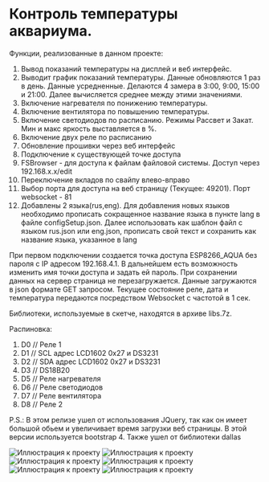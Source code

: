 # Контроль температуры аквариума. 
Функции, реализованные в данном проекте:
1. Вывод показаний температуры на дисплей и веб интерфейс.
2. Выводит график показаний температуры. Данные обновляются 1 раз в день. Данные усредненные. Делаются 4 замера в 3:00, 9:00, 15:00 и 21:00. Далее вычисляется среднее между этими значениями.
3. Включение нагревателя по понижению температуры. 
4. Включение вентилятора по повышению температуры.
5. Включение светодиодов по расписанию. Режимы Рассвет и Закат. Мин и макс яркость выставляется в %.
6. Включение двух реле по расписанию
7. Обновление прошивки через веб интерфейс
8. Подключение к существующей точке доступа
9. FSBrowser - для доступа к файлам файловой системы. Доступ через 192.168.x.x/edit
10. Переключение вкладов по свайпу влево-вправо
11. Выбор порта для доступа на веб страницу (Текущее: 49201). Порт websocket - 81
12. Добавлены 2 языка(rus,eng). Для добавления новых языков необходимо прописать сокращенное название языка в пункте lang в файле configSetup.json. 
Далее использовать как шаблон файл с языком rus.json или eng.json, прописать свой текст и сохранить как название языка, указанное в lang

При первом подключении создается точка доступа ESP8266_AQUA без пароля с IP адресом 192.168.4.1. В дальнейшем есть возможность изменить имя точки доступа и задать ей пароль.
При сохранении данных на сервер страница не перезагружается. Данные загружаются в json формате GET запросом.
Текущее состояние реле, дата и температура передаются посредством Websocket с частотой в 1 сек.

Библиотеки, используемые в скетче, находятся в архиве libs.7z.

Распиновка:
1. D0  // Реле 1
2. D1  // SCL адрес LCD1602 0х27 и DS3231
3. D2  // SDA адрес LCD1602 0х27 и DS3231
4. D3  // DS18B20
5. D5  // Реле нагревателя
6. D6  // Реле светодиодов
7. D7  // Реле вентилятора
8. D8  // Реле 2

P.S.:  В этом релизе ушел от использования JQuery, так как он имеет большой обьем и увеличивает время загрузки веб страницы. В этой версии используется bootstrap 4. Также ушел от библиотеки dallas

![Иллюстрация к проекту](https://github.com/ildarmustafin/esp8266_aquarium/blob/master/photos/mini_1.jpg)
![Иллюстрация к проекту](https://github.com/ildarmustafin/esp8266_aquarium/blob/master/photos/mini_2.jpg)
![Иллюстрация к проекту](https://github.com/ildarmustafin/esp8266_aquarium/blob/master/photos/mini_3.jpg)
![Иллюстрация к проекту](https://github.com/ildarmustafin/esp8266_aquarium/blob/master/photos/mini_4.jpg)
![Иллюстрация к проекту](https://github.com/ildarmustafin/esp8266_aquarium/blob/master/photos/mini_5.jpg)
![Иллюстрация к проекту](https://github.com/ildarmustafin/esp8266_aquarium/blob/master/photos/mini_6.jpg)

